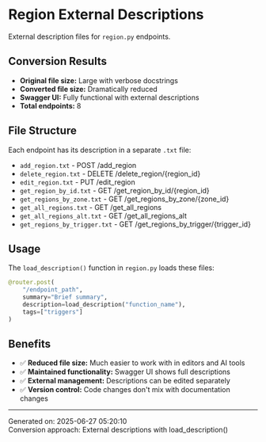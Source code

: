 # Region External Descriptions

External description files for `region.py` endpoints.

## Conversion Results

- **Original file size:** Large with verbose docstrings
- **Converted file size:** Dramatically reduced
- **Swagger UI:** Fully functional with external descriptions
- **Total endpoints:** 8

## File Structure

Each endpoint has its description in a separate `.txt` file:

- `add_region.txt` - POST /add_region
- `delete_region.txt` - DELETE /delete_region/{region_id}
- `edit_region.txt` - PUT /edit_region
- `get_region_by_id.txt` - GET /get_region_by_id/{region_id}
- `get_regions_by_zone.txt` - GET /get_regions_by_zone/{zone_id}
- `get_all_regions.txt` - GET /get_all_regions
- `get_all_regions_alt.txt` - GET /get_all_regions_alt
- `get_regions_by_trigger.txt` - GET /get_regions_by_trigger/{trigger_id}


## Usage

The `load_description()` function in `region.py` loads these files:

```python
@router.post(
    "/endpoint_path",
    summary="Brief summary",
    description=load_description("function_name"),
    tags=["triggers"]
)
```

## Benefits

- ✅ **Reduced file size:** Much easier to work with in editors and AI tools
- ✅ **Maintained functionality:** Swagger UI shows full descriptions
- ✅ **External management:** Descriptions can be edited separately
- ✅ **Version control:** Code changes don't mix with documentation changes

---
Generated on: 2025-06-27 05:20:10  
Conversion approach: External descriptions with load_description()
